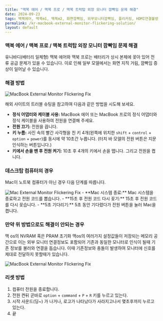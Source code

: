 ```yaml
---
title: "맥북 에어 / 맥북 프로 / 맥북 트럭탑 외장 모니터 깜빡임 문제 해결"
date: 2024-09-23
tags: 맥북에어, 맥북m1, 맥북m2, 화면깜빡임, 외부모니터깜빡임, 플리커링, HDMI연결불량, 외부모니터깜빡임해결
permalink: /kr-macbook-external-monitor-flickering-solution/
layout: default
---
```


### 맥북 에어 / 맥북 프로 / 맥북 트럭탑 외장 모니터 깜빡임 문제 해결

유니바디(배터리 일체형) 맥북 에어와 맥북 프로는 배터리가 상시 본체에 꽂아 있어 전류 공급 문제가 있을 수 있습니다. 이로 인해 일부 모델에서는 화면 지직 거림, 깜빡임 증상이 일어날 수 있습니다.

### 해결 방법

<img src="{{site.assets}}{{ page.permalink }}28d26ef777b3e7.webp" alt="MacBook External Monitor Flickering Fix">

해외 사이트의 트러블 슈팅을 참고하여 다음과 같은 방법을 시도해 보세요.

- **정식 어댑터와 케이블 사용:** MacBook 에어 또는 MacBook 프로의 정식 어댑터와 정식 케이블을 사용하여 전원을 연결해 주세요.
- **전원 끄기:** 전원을 끕니다.
- **키 누름:** 사진 속의 빨간 사각형을 친 키 4개(왼쪽에 위치한 `shift` + `control` + `option` + `power`)를 동시에 약 10초간 누릅니다. (터치 바 모델의 전원 버튼은 지문 인식하는 버튼입니다.)
- **키에서 손을 뗀 후 전원 켜기:** 10초 후 4개의 키에서 손을 뗍니다. 그리고 전원을 켭니다.

### 데스크탑 컴퓨터의 경우

Mac이 노트북 컴퓨터가 아닌 경우 다음 단계를 따릅니다.

<img src="{{site.assets}}{{ page.permalink }}2e82528b602df.webp" alt="Mac External Monitor Flickering Fix">
- **Mac 시스템 종료:** Mac 시스템을 종료하고 전원 코드를 뽑습니다.
- **15초 후 전원 코드 다시 꽂기:** 15초 후 전원 코드를 다시 꽂습니다.
- **5초 기다리기:** 5초 동안 기다렸다가 전원 버튼을 눌러 Mac을 켭니다.

### 만약 위 방법으로도 해결이 안되는 경우

맥 os의 NVRAM 혹은 PRAM 초기화
맥os의 여러가지 설정값들이 저장되는 메모리 공간으로 이는 외부 모니터 연결정보도 포함되어 기존과 동일한 모니터로 인식이 될때 기존 정보를 불러와 연결을 돕습니다.
이때 기존정보와 충돌이 발생하여 모니터에 신호를 제대로 전달하지 못할때가 있습니다.

<img src="{{site.assets}}{{ page.permalink }}howtoreset.png" alt="MacBook External Monitor Flickering Fix">

### 리셋 방법

1. 컴퓨터 전원을 종료합니다.
2. 전원 켠뒤 곧바로 `option` + `command` + `P` + `R` 키를 누르고 있는다.
3. 시작 사운드(딩~) 가 나거나, 로고가 나타났다가 사라지고나서 몇초후까지 누르고 있는다.
4. 끝
